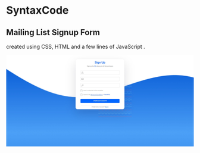 # SyntaxCode

## Mailing List Signup Form 

created using CSS, HTML and a few lines of JavaScript .

![alt text](screenshot.png)
